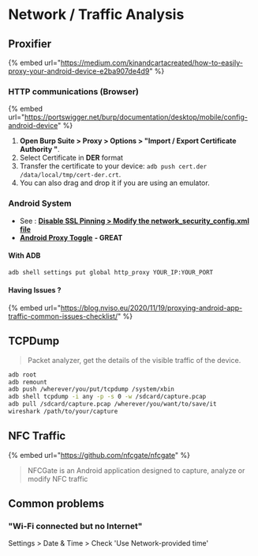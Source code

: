 # Network / Traffic Analysis

## Proxifier

{% embed url="https://medium.com/kinandcartacreated/how-to-easily-proxy-your-android-device-e2ba907de4d9" %}

### HTTP communications (Browser)

{% embed url="https://portswigger.net/burp/documentation/desktop/mobile/config-android-device" %}

1. **Open Burp Suite > Proxy > Options > "Import / Export Certificate Authority "**.
2. Select Certificate in **DER** format
3. Transfer the certificate to your device: `adb push cert.der /data/local/tmp/cert-der.crt`.
4. You can also drag and drop it if you are using an emulator.

### Android System

* See : [**Disable SSL Pinning > Modify the network\_security\_config.xml file**](disable-ssl-pinning.md#modifying-the-network\_security\_config.xml-file)
* [**Android Proxy Toggle**](https://github.com/theappbusiness/android-proxy-toggle) **- GREAT**

#### With ADB

```bash
adb shell settings put global http_proxy YOUR_IP:YOUR_PORT
```

#### Having Issues ?

{% embed url="https://blog.nviso.eu/2020/11/19/proxying-android-app-traffic-common-issues-checklist/" %}

## TCPDump

> Packet analyzer, get the details of the visible traffic of the device.

```bash
adb root
adb remount
adb push /wherever/you/put/tcpdump /system/xbin
adb shell tcpdump -i any -p -s 0 -w /sdcard/capture.pcap
adb pull /sdcard/capture.pcap /wherever/you/want/to/save/it
wireshark /path/to/your/capture
```

## NFC Traffic

{% embed url="https://github.com/nfcgate/nfcgate" %}

> NFCGate is an Android application designed to capture, analyze or modify NFC traffic

## Common problems

### "Wi-Fi connected but no Internet"&#x20;

Settings > Date & Time > Check 'Use Network-provided time'&#x20;
